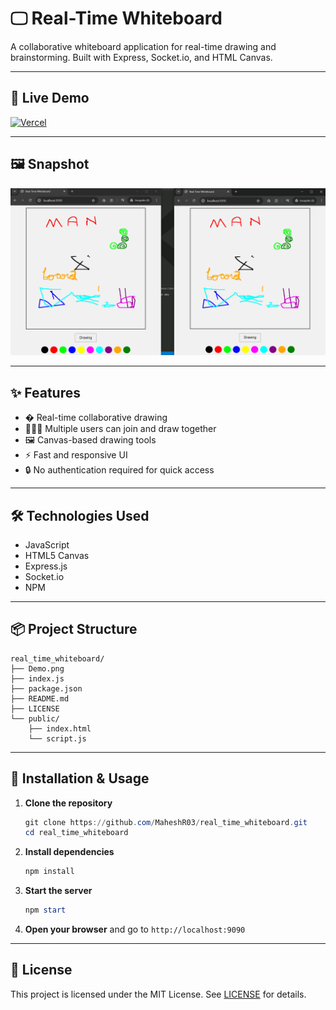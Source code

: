 
# 🖵 Real-Time Whiteboard

A collaborative whiteboard application for real-time drawing and brainstorming. Built with Express, Socket.io, and HTML Canvas.

---


## 🚀 Live Demo

[![Vercel](https://img.shields.io/badge/Vercel-Live%20Demo-black?logo=vercel&style=for-the-badge)](https://real-time-whiteboard-socketio.vercel.app/)

---

## 🖼️ Snapshot

![Demo](Demo.png)

---

## ✨ Features

- �️ Real-time collaborative drawing
- 🧑‍🤝‍🧑 Multiple users can join and draw together
- 🖼️ Canvas-based drawing tools
- ⚡ Fast and responsive UI
- 🔒 No authentication required for quick access

---

## 🛠️ Technologies Used

- JavaScript
- HTML5 Canvas
- Express.js
- Socket.io
- NPM

---

## 📦 Project Structure

```
real_time_whiteboard/
├── Demo.png
├── index.js
├── package.json
├── README.md
├── LICENSE
└── public/
    ├── index.html
    └── script.js
```

---

## 📝 Installation & Usage

1. **Clone the repository**
   ```powershell
   git clone https://github.com/MaheshR03/real_time_whiteboard.git
   cd real_time_whiteboard
   ```
2. **Install dependencies**
   ```powershell
   npm install
   ```
3. **Start the server**
   ```powershell
   npm start
   ```
4. **Open your browser** and go to `http://localhost:9090`

---

## 📄 License

This project is licensed under the MIT License. See [LICENSE](./LICENSE) for details.
